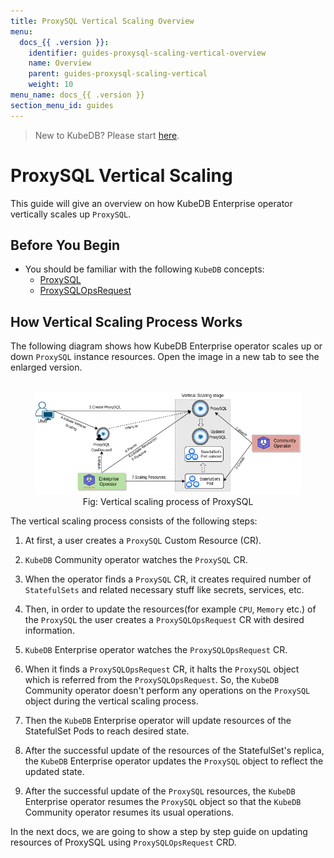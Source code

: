 ```yaml
---
title: ProxySQL Vertical Scaling Overview
menu:
  docs_{{ .version }}:
    identifier: guides-proxysql-scaling-vertical-overview
    name: Overview
    parent: guides-proxysql-scaling-vertical
    weight: 10
menu_name: docs_{{ .version }}
section_menu_id: guides
---
```


> New to KubeDB? Please start [here](/docs/README.md).

# ProxySQL Vertical Scaling

This guide will give an overview on how KubeDB Enterprise operator vertically scales up `ProxySQL`.

## Before You Begin

- You should be familiar with the following `KubeDB` concepts:
  - [ProxySQL](/docs/guides/proxysql/concepts/proxysql/)
  - [ProxySQLOpsRequest](/docs/guides/proxysql/concepts/opsrequest/)

## How Vertical Scaling Process Works

The following diagram shows how KubeDB Enterprise operator scales up or down `ProxySQL` instance resources. Open the image in a new tab to see the enlarged version.

<figure align="center">
  <img alt="Vertical scaling process of ProxySQL" src="/docs/guides/proxysql/scaling/vertical-scaling/overview/images/vertical-scaling.png">
<figcaption align="center">Fig: Vertical scaling process of ProxySQL</figcaption>
</figure>

The vertical scaling process consists of the following steps:

1. At first, a user creates a `ProxySQL` Custom Resource (CR).

2. `KubeDB` Community operator watches the `ProxySQL` CR.

3. When the operator finds a `ProxySQL` CR, it creates required number of `StatefulSets` and related necessary stuff like secrets, services, etc.

4. Then, in order to update the resources(for example `CPU`, `Memory` etc.) of the `ProxySQL` the user creates a `ProxySQLOpsRequest` CR with desired information.

5. `KubeDB` Enterprise operator watches the `ProxySQLOpsRequest` CR.

6. When it finds a `ProxySQLOpsRequest` CR, it halts the `ProxySQL` object which is referred from the `ProxySQLOpsRequest`. So, the `KubeDB` Community operator doesn't perform any operations on the `ProxySQL` object during the vertical scaling process.  

7. Then the `KubeDB` Enterprise operator will update resources of the StatefulSet Pods to reach desired state.

8. After the successful update of the resources of the StatefulSet's replica, the `KubeDB` Enterprise operator updates the `ProxySQL` object to reflect the updated state.

9. After the successful update  of the `ProxySQL` resources, the `KubeDB` Enterprise operator resumes the `ProxySQL` object so that the `KubeDB` Community operator resumes its usual operations.

In the next docs, we are going to show a step by step guide on updating resources of ProxySQL using `ProxySQLOpsRequest` CRD.